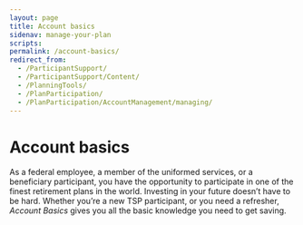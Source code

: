 ```yaml
---
layout: page
title: Account basics
sidenav: manage-your-plan
scripts:
permalink: /account-basics/
redirect_from:
  - /ParticipantSupport/
  - /ParticipantSupport/Content/
  - /PlanningTools/
  - /PlanParticipation/
  - /PlanParticipation/AccountManagement/managing/
---
```


# Account basics

As a federal employee, a member of the uniformed services, or a beneficiary participant, you have the opportunity to participate in one of the finest retirement plans in the world. Investing in your future doesn’t have to be hard. Whether you’re a new TSP participant, or you need a refresher, *Account Basics* gives you all the basic knowledge you need to get saving.


<!-- CONTENT END -->
